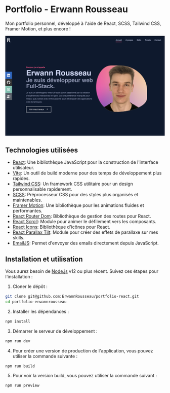 # Portfolio - Erwann Rousseau

Mon portfolio personnel, développé à l'aide de React, SCSS, Tailwind CSS, Framer Motion, et plus encore !

![screen shot apercu de mon portfolio](src/assets/screenshot.png)

## Technologies utilisées

- [React](https://reactjs.org/): Une bibliothèque JavaScript pour la construction de l'interface utilisateur.
- [Vite](https://vitejs.dev/): Un outil de build moderne pour des temps de développement plus rapides.
- [Tailwind CSS](https://tailwindcss.com/): Un framework CSS utilitaire pour un design personnalisable rapidement.
- [SCSS](https://sass-lang.com/): Préprocesseur CSS pour des styles plus organisés et maintenables.
- [Framer Motion](https://www.framer.com/api/motion/): Une bibliothèque pour les animations fluides et performantes.
- [React Router Dom](https://reactrouter.com/): Bibliothèque de gestion des routes pour React.
- [React Scroll](https://www.npmjs.com/package/react-scroll): Module pour animer le défilement vers les composants.
- [React Icons](https://react-icons.github.io/react-icons/): Bibliothèque d'icônes pour React.
- [React Parallax Tilt](https://www.npmjs.com/package/react-parallax-tilt): Module pour créer des effets de parallaxe sur mes skills.
- [EmailJS](https://www.emailjs.com/): Permet d'envoyer des emails directement depuis JavaScript.

## Installation et utilisation

Vous aurez besoin de [Node.js](https://nodejs.org/) v12 ou plus récent. Suivez ces étapes pour l'installation :

1. Cloner le dépôt :

```bash
git clone git@github.com:ErwannRousseau/portfolio-react.git
cd portfolio-erwannrousseau
```

2. Installer les dépendances :

```bash
npm install
```

3. Démarrer le serveur de développement :

```bash
npm run dev
```

4. Pour créer une version de production de l'application, vous pouvez utiliser la commande suivante :

```bash
npm run build
```

5. Pour voir la version build, vous pouvez utiliser la commande suivant :

```bash
npm run preview
```
